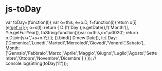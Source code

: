 # js-toDay

var toDay=(function(l){
	var o=this, e=o.D, f=function(i){return o[i][e['get'+i]()];};
	o=o[l];
	return {
		D:[f('Day'),e.getDate(),f('Month')],
		Y:e.getFullYear(),
		toString:function(){var o=this,s='\u0020'; return o.D.join(s)+','+s+o.Y;}
	};
}).bind({
 D:new Date(),
 it:{
  Day:['Domenica','Lunedi','Martedi','Mercoledi','Giovedi','Venerdi','Sabato'],
  Month:['Gennaio','Febbraio','Marzo','Aprile','Maggio','Giugno','Luglio','Agosto','Settembre','Ottobre','Novembre','Dicembre']
 }
});
//
console.log(String(toDay('it')));
